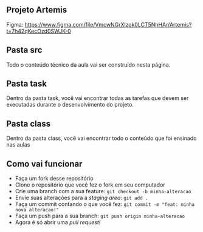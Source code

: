 ## Projeto Artemis

Figma: https://www.figma.com/file/VmcwNGrXlzok0LCT5NhHAr/Artemis?t=7h42qKecOzd0SWJK-0

## Pasta src

Todo o conteúdo técnico da aula vai ser construído nesta página.

## Pasta task

Dentro da pasta task, você vai encontrar todas as tarefas que devem ser executadas durante o desenvolvimento do projeto.

## Pasta class

Dentro da pasta class, você vai encontrar todo o conteúdo que foi ensinado nas aulas

## Como vai funcionar

- Faça um fork desse repositório
- Clone o repositório que você fez o fork em seu computador
- Crie uma branch com a sua feature: `git checkout -b minha-alteracao`
- Envie suas alterações para a _staging area_: `git add .`
- Faça um commit contando o que você fez: `git commit -m "feat: minha nova alteracao!"`
- Faça um push para a sua branch: `git push origin minha-alteracao`
- Agora é só abrir uma _pull request!_

